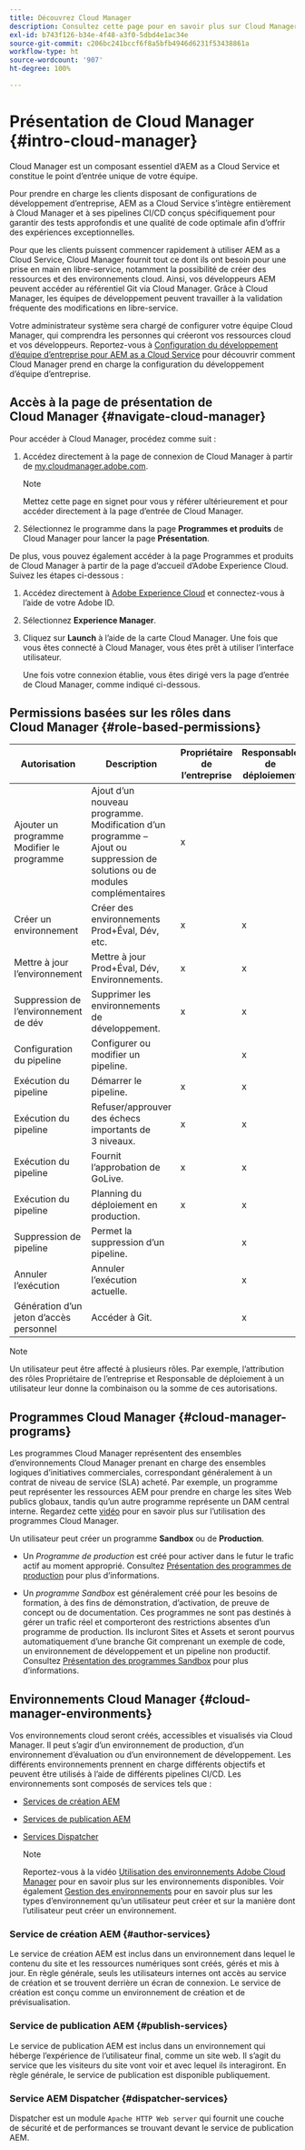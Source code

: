 ```yaml
---
title: Découvrez Cloud Manager
description: Consultez cette page pour en savoir plus sur Cloud Manager, les programmes Cloud Manager et les environnements.
exl-id: b743f126-b34e-4f48-a3f0-5dbd4e1ac34e
source-git-commit: c206bc241bccf6f8a5bfb4946d6231f53438861a
workflow-type: ht
source-wordcount: '907'
ht-degree: 100%

---
```


# Présentation de Cloud Manager {#intro-cloud-manager}

Cloud Manager est un composant essentiel d’AEM as a Cloud Service et constitue le point d’entrée unique de votre équipe.

Pour prendre en charge les clients disposant de configurations de développement d’entreprise, AEM as a Cloud Service s’intègre entièrement à Cloud Manager et à ses pipelines CI/CD conçus spécifiquement pour garantir des tests approfondis et une qualité de code optimale afin d’offrir des expériences exceptionnelles.

Pour que les clients puissent commencer rapidement à utiliser AEM as a Cloud Service, Cloud Manager fournit tout ce dont ils ont besoin pour une prise en main en libre-service, notamment la possibilité de créer des ressources et des environnements cloud. Ainsi, vos développeurs AEM peuvent accéder au référentiel Git via Cloud Manager. Grâce à Cloud Manager, les équipes de développement peuvent travailler à la validation fréquente des modifications en libre-service.

Votre administrateur système sera chargé de configurer votre équipe Cloud Manager, qui comprendra les personnes qui créeront vos ressources cloud et vos développeurs. Reportez-vous à [Configuration du développement d’équipe d’entreprise pour AEM as a Cloud Service](/help/implementing/cloud-manager/managing-code/enterprise-team-dev-setup.md) pour découvrir comment Cloud Manager prend en charge la configuration du développement d’équipe d’entreprise.

## Accès à la page de présentation de Cloud Manager {#navigate-cloud-manager}

Pour accéder à Cloud Manager, procédez comme suit :

1. Accédez directement à la page de connexion de Cloud Manager à partir de [my.cloudmanager.adobe.com](https://my.cloudmanager.adobe.com/).

   >[!NOTE]
   >Mettez cette page en signet pour vous y référer ultérieurement et pour accéder directement à la page d’entrée de Cloud Manager.

1. Sélectionnez le programme dans la page **Programmes et produits** de Cloud Manager pour lancer la page **Présentation**.

De plus, vous pouvez également accéder à la page Programmes et produits de Cloud Manager à partir de la page d’accueil d’Adobe Experience Cloud. Suivez les étapes ci-dessous :

1. Accédez directement à [Adobe Experience Cloud](https://experience.adobe.com/#/@foundationinternal/home) et connectez-vous à l’aide de votre Adobe ID.

1. Sélectionnez **Experience Manager**.

1. Cliquez sur **Launch** à l’aide de la carte Cloud Manager. Une fois que vous êtes connecté à Cloud Manager, vous êtes prêt à utiliser l’interface utilisateur.

   Une fois votre connexion établie, vous êtes dirigé vers la page d’entrée de Cloud Manager, comme indiqué ci-dessous.

## Permissions basées sur les rôles dans Cloud Manager {#role-based-permissions}

| Autorisation | Description | Propriétaire de l’entreprise | Responsable de déploiement | Responsable de programme | Développeur |
|--- |--- |--- |--- |--- |--- |
| Ajouter un programme<br>Modifier le programme | Ajout d’un nouveau programme.<br>Modification d’un programme – Ajout ou suppression de solutions ou de modules complémentaires | x |  |  |  |
| Créer un environnement | Créer des environnements Prod+Éval, Dév, etc. | x | x |  |  |
| Mettre à jour l’environnement | Mettre à jour Prod+Éval, Dév, Environnements. | x | x |  |  |
| Suppression de l’environnement de dév | Supprimer les environnements de développement. | x | x |  |  |
| Configuration du pipeline | Configurer ou modifier un pipeline. |  | x |  |  |
| Exécution du pipeline | Démarrer le pipeline. | x | x |  |  |
| Exécution du pipeline | Refuser/approuver des échecs importants de 3 niveaux. | x | x | x |  |
| Exécution du pipeline | Fournit l’approbation de GoLive. | x | x | x |  |
| Exécution du pipeline | Planning du déploiement en production. | x | x | x |  |
| Suppression de pipeline | Permet la suppression d’un pipeline. |  | x |  |  |
| Annuler l’exécution | Annuler l’exécution actuelle. |  | x |  |  |
| Génération d’un jeton d’accès personnel | Accéder à Git. |  | x |  | x |

>[!NOTE]
>Un utilisateur peut être affecté à plusieurs rôles. Par exemple, l’attribution des rôles Propriétaire de l’entreprise et Responsable de déploiement à un utilisateur leur donne la combinaison ou la somme de ces autorisations.

## Programmes Cloud Manager {#cloud-manager-programs}

Les programmes Cloud Manager représentent des ensembles d’environnements Cloud Manager prenant en charge des ensembles logiques d’initiatives commerciales, correspondant généralement à un contrat de niveau de service (SLA) acheté. Par exemple, un programme peut représenter les ressources AEM pour prendre en charge les sites Web publics globaux, tandis qu’un autre programme représente un DAM central interne. Regardez cette [vidéo](https://experienceleague.adobe.com/docs/experience-manager-learn/cloud-service/cloud-manager/programs.html?lang=fr) pour en savoir plus sur l’utilisation des programmes Cloud Manager.

Un utilisateur peut créer un programme **Sandbox** ou de **Production**.

* Un *Programme de production* est créé pour activer dans le futur le trafic actif au moment approprié.
Consultez [Présentation des programmes de production](https://experienceleague.adobe.com/docs/experience-manager-cloud-service/implementing/using-cloud-manager/production-programs/introduction-production-programs.html?lang=fr) pour plus d’informations.

* Un *programme Sandbox* est généralement créé pour les besoins de formation, à des fins de démonstration, d’activation, de preuve de concept ou de documentation. Ces programmes ne sont pas destinés à gérer un trafic réel et comporteront des restrictions absentes d’un programme de production. Ils incluront Sites et Assets et seront pourvus automatiquement d’une branche Git comprenant un exemple de code, un environnement de développement et un pipeline non productif.
Consultez [Présentation des programmes Sandbox](https://experienceleague.adobe.com/docs/experience-manager-cloud-service/implementing/using-cloud-manager/sandbox-programs/introduction-sandbox-programs.html?lang=fr) pour plus d’informations.

## Environnements Cloud Manager {#cloud-manager-environments}

Vos environnements cloud seront créés, accessibles et visualisés via Cloud Manager. Il peut s’agir d’un environnement de production, d’un environnement d’évaluation ou d’un environnement de développement. Les différents environnements prennent en charge différents objectifs et peuvent être utilisés à l’aide de différents pipelines CI/CD. Les environnements sont composés de services tels que :

* [Services de création AEM](#author-services)
* [Services de publication AEM](#publish-services)
* [Services Dispatcher](#dispatcher-services)

   >[!NOTE]
   > Reportez-vous à la vidéo [Utilisation des environnements Adobe Cloud Manager](https://experienceleague.adobe.com/docs/experience-manager-learn/cloud-service/cloud-manager/environments.html?lang=fr#cloud-manager) pour en savoir plus sur les environnements disponibles. Voir également [Gestion des environnements](https://experienceleague.adobe.com/docs/experience-manager-cloud-service/implementing/using-cloud-manager/manage-environments.html?lang=fr) pour en savoir plus sur les types d’environnement qu’un utilisateur peut créer et sur la manière dont l’utilisateur peut créer un environnement.

### Service de création AEM {#author-services}

Le service de création AEM est inclus dans un environnement dans lequel le contenu du site et les ressources numériques sont créés, gérés et mis à jour. En règle générale, seuls les utilisateurs internes ont accès au service de création et se trouvent derrière un écran de connexion. Le service de création est conçu comme un environnement de création et de prévisualisation.

### Service de publication AEM {#publish-services}

Le service de publication AEM est inclus dans un environnement qui héberge l’expérience de l’utilisateur final, comme un site web. Il s’agit du service que les visiteurs du site vont voir et avec lequel ils interagiront. En règle générale, le service de publication est disponible publiquement.

### Service AEM Dispatcher {#dispatcher-services}

Dispatcher est un module `Apache HTTP Web server` qui fournit une couche de sécurité et de performances se trouvant devant le service de publication AEM.
